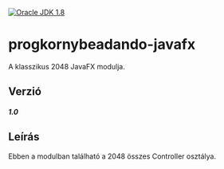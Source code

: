 
[![Oracle JDK 1.8](https://img.shields.io/badge/JDK-1.8-blue.svg?style=plastic)](http://www.oracle.com/technetwork/java/javase/downloads/index.html)

progkornybeadando-javafx
====
A klasszikus 2048 JavaFX modulja.

Verzió
------
##### 1.0

Leírás
------
Ebben a modulban található a 2048 összes Controller osztálya.
